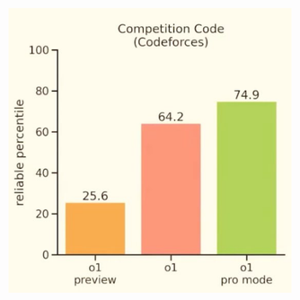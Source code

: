 <!--
date: 2025-02-02T23:23:04.439Z
photo: ![Photo](2024-12-06-16-57-01.jpg)


-->

![Photo](2024-12-06-16-57-01.jpg)


